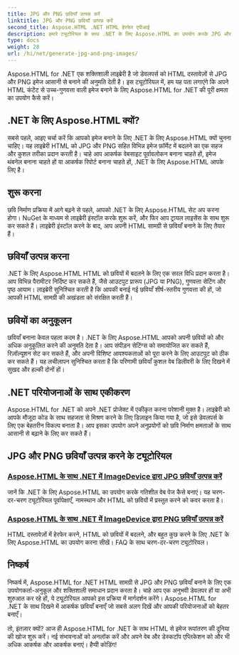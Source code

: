 ```yaml
---
title: JPG और PNG छवियाँ उत्पन्न करें
linktitle: JPG और PNG छवियाँ उत्पन्न करें
second_title: Aspose.HTML .NET HTML हेरफेर एपीआई
description: हमारे ट्यूटोरियल के साथ .NET के लिए Aspose.HTML का उपयोग करके JPG और PNG इमेज बनाना सीखें। बिना किसी परेशानी के शानदार ग्राफ़िक्स बनाएँ।
type: docs
weight: 28
url: /hi/net/generate-jpg-and-png-images/
---
```

 
Aspose.HTML for .NET एक शक्तिशाली लाइब्रेरी है जो डेवलपर्स को HTML दस्तावेज़ों से JPG और PNG इमेज आसानी से बनाने की अनुमति देती है। इस ट्यूटोरियल में, हम यह पता लगाएंगे कि अपने HTML कंटेंट से उच्च-गुणवत्ता वाली इमेज बनाने के लिए Aspose.HTML for .NET की पूरी क्षमता का उपयोग कैसे करें।

## .NET के लिए Aspose.HTML क्यों?

सबसे पहले, आइए चर्चा करें कि आपको इमेज बनाने के लिए .NET के लिए Aspose.HTML क्यों चुनना चाहिए। यह लाइब्रेरी HTML को JPG और PNG सहित विभिन्न इमेज फ़ॉर्मेट में बदलने का एक सहज और कुशल तरीका प्रदान करती है। चाहे आप आकर्षक वेबसाइट पूर्वावलोकन बनाना चाहते हों, इमेज थंबनेल बनाना चाहते हों या आकर्षक रिपोर्ट बनाना चाहते हों, .NET के लिए Aspose.HTML आपके लिए है।

## शुरू करना

छवि निर्माण प्रक्रिया में आगे बढ़ने से पहले, आपको .NET के लिए Aspose.HTML सेट अप करना होगा। NuGet के माध्यम से लाइब्रेरी इंस्टॉल करके शुरू करें, और फिर आप ट्रायल लाइसेंस के साथ शुरू कर सकते हैं। लाइब्रेरी इंस्टॉल करने के बाद, आप अपनी HTML सामग्री से छवियाँ बनाने के लिए तैयार हैं।

## छवियाँ उत्पन्न करना

.NET के लिए Aspose.HTML HTML को छवियों में बदलने के लिए एक सरल विधि प्रदान करता है। आप विभिन्न पैरामीटर निर्दिष्ट कर सकते हैं, जैसे आउटपुट प्रारूप (JPG या PNG), गुणवत्ता सेटिंग और पृष्ठ आयाम। लाइब्रेरी सुनिश्चित करती है कि आपकी बनाई गई छवियाँ शीर्ष-स्तरीय गुणवत्ता की हों, जो आपकी HTML सामग्री की अखंडता को संरक्षित करती हैं।

## छवियों का अनुकूलन

छवियाँ बनाना केवल पहला कदम है। .NET के लिए Aspose.HTML आपको अपनी छवियों को और अधिक अनुकूलित करने की अनुमति देता है। आप संपीड़न सेटिंग्स को समायोजित कर सकते हैं, रिज़ॉल्यूशन सेट कर सकते हैं, और अपनी विशिष्ट आवश्यकताओं को पूरा करने के लिए आउटपुट को ठीक कर सकते हैं। यह लचीलापन सुनिश्चित करता है कि परिणामी छवियाँ कुशल वेब डिलीवरी के लिए दिखने में सुखद और हल्की दोनों हों।

## .NET परियोजनाओं के साथ एकीकरण

Aspose.HTML for .NET को अपने .NET प्रोजेक्ट में एकीकृत करना परेशानी मुक्त है। लाइब्रेरी को आपके मौजूदा कोड के साथ सहजता से मिश्रण करने के लिए डिज़ाइन किया गया है, जो इसे डेवलपर्स के लिए एक बेहतरीन विकल्प बनाता है। आप इसका उपयोग अपने अनुप्रयोगों को छवि निर्माण क्षमताओं के साथ आसानी से बढ़ाने के लिए कर सकते हैं।

## JPG और PNG छवियाँ उत्पन्न करने के ट्यूटोरियल
### [Aspose.HTML के साथ .NET में ImageDevice द्वारा JPG छवियाँ उत्पन्न करें](./generate-jpg-images-by-imagedevice/)
जानें कि .NET के लिए Aspose.HTML का उपयोग करके गतिशील वेब पेज कैसे बनाएं। यह चरण-दर-चरण ट्यूटोरियल पूर्वापेक्षाएँ, नामस्थान और HTML को छवियों में प्रस्तुत करने को कवर करता है।
### [Aspose.HTML के साथ .NET में ImageDevice द्वारा PNG छवियाँ उत्पन्न करें](./generate-png-images-by-imagedevice/)
HTML दस्तावेज़ों में हेरफेर करने, HTML को छवियों में बदलने, और बहुत कुछ करने के लिए .NET के लिए Aspose.HTML का उपयोग करना सीखें। FAQ के साथ चरण-दर-चरण ट्यूटोरियल।

## निष्कर्ष

निष्कर्ष में, Aspose.HTML for .NET HTML सामग्री से JPG और PNG छवियाँ बनाने के लिए एक उपयोगकर्ता-अनुकूल और शक्तिशाली समाधान प्रदान करता है। चाहे आप एक अनुभवी डेवलपर हों या अभी शुरुआत कर रहे हों, ये ट्यूटोरियल आपको इस प्रक्रिया में मार्गदर्शन करेंगे। Aspose.HTML for .NET के साथ दिखने में आकर्षक छवियाँ बनाएँ जो सबसे अलग दिखें और आपकी परियोजनाओं को बेहतर बनाएँ।

तो, इंतज़ार क्यों? आज ही Aspose.HTML for .NET के साथ HTML से इमेज रूपांतरण की दुनिया की खोज शुरू करें। नई संभावनाओं को अनलॉक करें और अपने वेब और डेस्कटॉप एप्लिकेशन को और भी अधिक आकर्षक और आकर्षक बनाएं। हैप्पी कोडिंग!